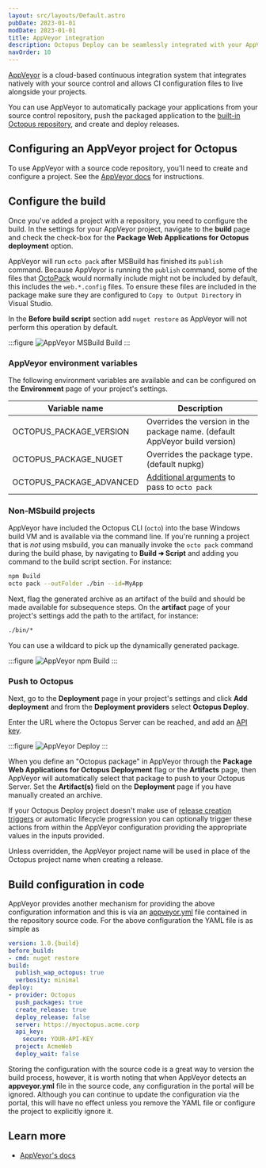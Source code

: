 ```yaml
---
layout: src/layouts/Default.astro
pubDate: 2023-01-01
modDate: 2023-01-01
title: AppVeyor integration
description: Octopus Deploy can be seamlessly integrated with your AppVeyor build chain.
navOrder: 10
---
```


[AppVeyor](https://ci.appveyor.com) is a cloud-based continuous integration system that integrates natively with your source control and allows CI configuration files to live alongside your projects.

You can use AppVeyor to automatically package your applications from your source control repository, push the packaged application to the [built-in Octopus repository](/docs/packaging-applications/package-repositories/built-in-repository), and create and deploy releases.

## Configuring an AppVeyor project for Octopus

To use AppVeyor with a source code repository, you'll need to create and configure a project. See the [AppVeyor docs](https://www.appveyor.com/docs/) for instructions.

## Configure the build

Once you've added a project with a repository, you need to configure the build. In the settings for your AppVeyor project, navigate to the **build** page and check the check-box for the **Package Web Applications for Octopus deployment** option.

AppVeyor will run `octo pack` after MSBuild has finished its `publish` command. Because AppVeyor is running the `publish` command, some of the files that [OctoPack](/docs/packaging-applications/create-packages/octopack) would normally include might not be included by default, this includes the `web.*.config` files. To ensure these files are included in the package make sure they are configured to `Copy to Output Directory` in Visual Studio.

In the **Before build script** section add `nuget restore` as AppVeyor will not perform this operation by default.

:::figure
![AppVeyor MSBuild Build](/docs/packaging-applications/build-servers/appveyor/images/appveyor_build_msbuild.png)
:::

### AppVeyor environment variables

The following environment variables are available and can be configured on the **Environment** page of your project's settings.

| Variable name       | Description|
| ------------- | ------- |
| OCTOPUS_PACKAGE_VERSION | Overrides the version in the package name. (default AppVeyor build version)|
| OCTOPUS_PACKAGE_NUGET | Overrides the package type. (default nupkg) |
| OCTOPUS_PACKAGE_ADVANCED | [Additional arguments](/docs/packaging-applications/create-packages/octopus-cli) to pass to `octo pack` |

### Non-MSbuild projects

AppVeyor have included the Octopus CLI (`octo`) into the base Windows build VM and is available via the command line. If you're running a project that is _not_ using msbuild, you can manually invoke the `octo pack` command during the build phase, by navigating to **Build ➜ Script** and adding you command to the build script section. For instance:

```bash
npm Build
octo pack --outFolder ./bin --id=MyApp
```

Next, flag the generated archive as an artifact of the build and should be made available for subsequence steps. On the **artifact** page of your project's settings add the path to the artifact, for instance:

```bash
./bin/*
```

You can use a wildcard to pick up the dynamically generated package.

:::figure
![AppVeyor npm Build](/docs/packaging-applications/build-servers/appveyor/images/appveyor_artifact.png)
:::

### Push to Octopus

Next, go to the **Deployment** page in your project's settings and click **Add deployment** and from the **Deployment providers** select **Octopus Deploy**.

Enter the URL where the Octopus Server can be reached, and add an [API key](/docs/octopus-rest-api/how-to-create-an-api-key).

:::figure
![AppVeyor Deploy](/docs/packaging-applications/build-servers/appveyor/images/appveyor_deploy.png)
:::

When you define an "Octopus package" in AppVeyor through the **Package Web Applications for Octopus Deployment** flag or the **Artifacts** page, then AppVeyor will automatically select that package to push to your Octopus Server. Set the **Artifact(s)** field on the **Deployment** page if you have manually created an archive.

If your Octopus Deploy project doesn't make use of [release creation triggers](/docs/projects/project-triggers/built-in-package-repository-triggers) or automatic lifecycle progression you can optionally trigger these actions from within the AppVeyor configuration providing the appropriate values in the inputs provided.

Unless overridden, the AppVeyor project name will be used in place of the Octopus project name when creating a release.

## Build configuration in code
AppVeyor provides another mechanism for providing the above configuration information and this is via an [appveyor.yml](https://www.appveyor.com/docs/appveyor-yml/) file contained in the repository source code. For the above configuration the YAML file is as simple as

```yaml
version: 1.0.{build}
before_build:
- cmd: nuget restore
build:
  publish_wap_octopus: true
  verbosity: minimal
deploy:
- provider: Octopus
  push_packages: true
  create_release: true
  deploy_release: false
  server: https://myoctopus.acme.corp
  api_key:
    secure: YOUR-API-KEY
  project: AcmeWeb
  deploy_wait: false
```

Storing the configuration with the source code is a great way to version the build process, however, it is worth noting that when AppVeyor detects an **appveyor.yml** file in the source code, any configuration in the portal will be ignored. Although you can continue to update the configuration via the portal, this will have no effect unless you remove the YAML file or configure the project to explicitly ignore it.

## Learn more

- [AppVeyor's docs](https://www.appveyor.com/docs/)

